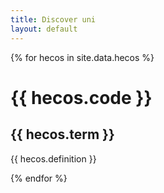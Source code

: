 ```yaml
---
title: Discover uni
layout: default
--- 
```

{% for hecos in site.data.hecos %}
  <h1>  {{ hecos.code }} </h1>
  <h2> {{ hecos.term }} </h2>
  <p> {{ hecos.definition }} </p>
{% endfor %}
